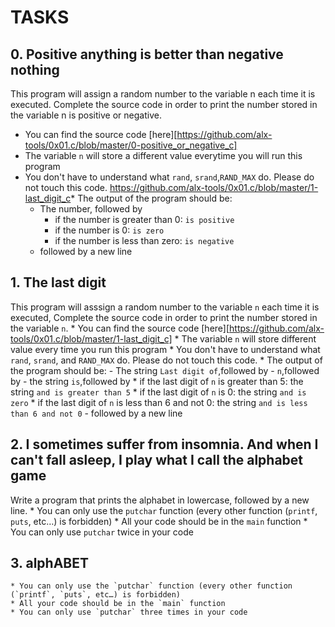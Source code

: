 # TASKS
## 0. Positive anything is better than negative nothing
This program will assign a random number to the variable n each time it is executed. Complete the source code in order to print the number stored in the variable n is positive or negative.

* You can find the source code [here][https://github.com/alx-tools/0x01.c/blob/master/0-positive_or_negative_c]
* The variable `n` will store a different value everytime you will run this program
* You don't have to understand what `rand`, `srand`,`RAND_MAX` do. Please do not touch this code.
https://github.com/alx-tools/0x01.c/blob/master/1-last_digit_c* The output of the program should be:
    - The number, followed by
        * if the number is greater than 0: `is positive`
        * if the number is 0: `is zero`
        * if the number is less than zero: `is negative`
    - followed by a new line

## 1. The last digit
This program will asssign a random number to the variable `n` each time it is executed, Complete the source code in order to print the number stored in the variable `n`.
    * You can find the source code [here][https://github.com/alx-tools/0x01.c/blob/master/1-last_digit_c]
    * The variable `n` will store different value every time you run this program
    * You don't have to understand what `rand`, `srand`, and `RAND_MAX` do. Please do not touch this code.
    * The output of the program should be:
        - The string `Last digit of`,followed by
        - `n`,followed by
        - the string `is`,followed by
            * if the last digit of `n` is greater than 5: the string `and is greater than 5`
            * if the last digit of `n` is 0: the string `and is zero`
            * if the last digit of `n` is less than 6 and not 0: the string `and is less than 6 and not 0`
        - followed by a new line

## 2. I sometimes suffer from insomnia. And when I can't fall asleep, I play what I call the alphabet game
Write a program that prints the alphabet in lowercase, followed by a new line.
    * You can only use the `putchar` function (every other function (`printf`, `puts`, etc…) is forbidden)
    * All your code should be in the `main` function
    * You can only use `putchar` twice in your code

## 3. alphABET
    * You can only use the `putchar` function (every other function (`printf`, `puts`, etc…) is forbidden)
    * All your code should be in the `main` function
    * You can only use `putchar` three times in your code
